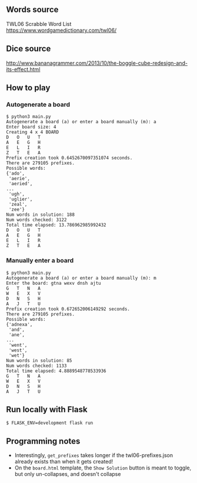 ## Words source
TWL06 Scrabble Word List  
https://www.wordgamedictionary.com/twl06/  

## Dice source
http://www.bananagrammer.com/2013/10/the-boggle-cube-redesign-and-its-effect.html  

## How to play
### Autogenerate a board
```
$ python3 main.py
Autogenerate a board (a) or enter a board manually (m): a
Enter board size: 4
Creating 4 x 4 BOARD
D	O	U	T
A	E	G	H
E	L	I	R
Z	T	E	A
Prefix creation took 0.6452670097351074 seconds.
There are 279105 prefixes.
Possible words:
{'ado',
 'aerie',
 'aeried',
...
 'ugh',
 'uglier',
 'zeal',
 'zee'}
Num words in solution: 188
Num words checked: 3122
Total time elapsed: 13.786962985992432
D	O	U	T
A	E	G	H
E	L	I	R
Z	T	E	A
```

### Manually enter a board
```
$ python3 main.py
Autogenerate a board (a) or enter a board manually (m): m
Enter the board: gtna wexv dnsh ajtu
G	T	N	A
W	E	X	V
D	N	S	H
A	J	T	U
Prefix creation took 0.672652006149292 seconds.
There are 279105 prefixes.
Possible words:
{'adnexa',
 'and',
 'ane',
...
 'went',
 'west',
 'wet'}
Num words in solution: 85
Num words checked: 1133
Total time elapsed: 4.8889548778533936
G	T	N	A
W	E	X	V
D	N	S	H
A	J	T	U
```

## Run locally with Flask
```$ FLASK_ENV=development flask run```

## Programming notes
- Interestingly, `get_prefixes` takes longer if the twl06-prefixes.json already exists than when it gets created!
- On the `board.html` template, the `Show Solution` button is meant to toggle, but only un-collapses, and doesn't collapse
